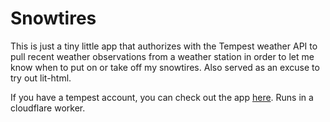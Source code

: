 # Snowtires

This is just a tiny little app that authorizes with the Tempest weather API to
pull recent weather observations from a weather station in order to let me know
when to put on or take off my snowtires. Also served as an excuse to try out
lit-html.

If you have a tempest account, you can check out the app [here](https://snowtires.pages.dev). Runs in a cloudflare worker.
